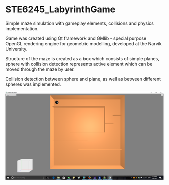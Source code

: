 # STE6245_LabyrinthGame
Simple maze simulation with gameplay elements, collisions and physics implementation.

Game was created using Qt framework and GMlib - special purpose OpenGL rendering engine for geometric modelling, developed at the Narvik University.

Structure of the maze is created as a box which consists of simple planes, sphere with collision detection represents active element which can be moved through the maze by user.

Collision detection between sphere and plane, as well as between different spheres was implemented.

![title](https://github.com/BlindBird993/STE6245_LabyrinthGame/blob/Screenshots/Screenshot%202017-03-04%2018.24.12.png)
